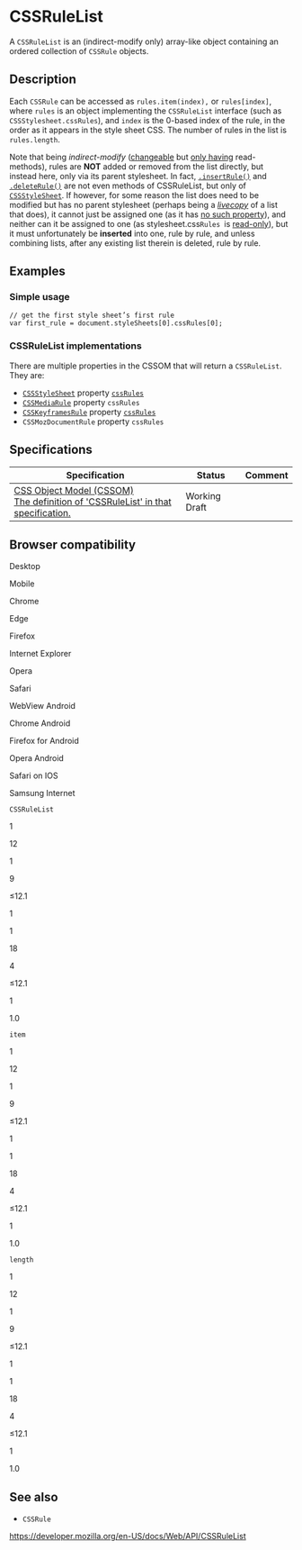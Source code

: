 # CSSRuleList

A `CSSRuleList` is an (indirect-modify only) array-like object containing an ordered collection of `CSSRule` objects.

## Description

Each `CSSRule` can be accessed as `rules.item(index),` or `rules[index]`, where `rules` is an object implementing the `CSSRuleList` interface (such as `CSSStylesheet.cssRules`), and `index` is the 0-based index of the rule, in the order as it appears in the style sheet CSS. The number of rules in the list is `rules.length`.

Note that being _indirect-modify_ ([changeable](https://www.w3.org/TR/cssom/#cssstylesheet) but [only having](https://www.w3.org/TR/cssom/#cssrulelist) read-methods), rules are **NOT** added or removed from the list directly, but instead here, only via its parent stylesheet. In fact, [`.insertRule()`](cssstylesheet/insertrule) and [`.deleteRule()`](cssstylesheet/deleterule) are not even methods of CSSRuleList, but only of [`CSSStyleSheet`](cssstylesheet). If however, for some reason the list does need to be modified but has no parent stylesheet (perhaps being a _[livecopy](https://www.w3.org/TR/cssom/#cssstylesheet)_ of a list that does), it cannot just be assigned one (as it has [no such property](https://www.w3.org/TR/cssom/#cssrulelist)), and neither can it be assigned to one (as stylesheet.css`Rules `is [read-only](https://www.w3.org/TR/cssom/#cssstylesheet)), but it must unfortunately be **inserted** into one, rule by rule, and unless combining lists, after any existing list therein is deleted, rule by rule.

## Examples

### Simple usage

    // get the first style sheet’s first rule
    var first_rule = document.styleSheets[0].cssRules[0];

### CSSRuleList implementations

There are multiple properties in the CSSOM that will return a `CSSRuleList`. They are:

- [`CSSStyleSheet`](cssstylesheet) property [`cssRules`](cssstylesheet/cssrules)
- [`CSSMediaRule`](cssmediarule) property <span class="page-not-created">`cssRules`</span>
- [`CSSKeyframesRule`](csskeyframesrule) property [`cssRules`](csskeyframesrule/cssrules)
- <span class="page-not-created">`CSSMozDocumentRule`</span> property <span class="page-not-created">`cssRules`</span>

## Specifications

<table><thead><tr class="header"><th>Specification</th><th>Status</th><th>Comment</th></tr></thead><tbody><tr class="odd"><td><a href="https://drafts.csswg.org/cssom/#the-cssrulelist-interface">CSS Object Model (CSSOM)<br />
<span class="small">The definition of 'CSSRuleList' in that specification.</span></a></td><td><span class="spec-wd">Working Draft</span></td><td></td></tr></tbody></table>

## Browser compatibility

Desktop

Mobile

Chrome

Edge

Firefox

Internet Explorer

Opera

Safari

WebView Android

Chrome Android

Firefox for Android

Opera Android

Safari on IOS

Samsung Internet

`CSSRuleList`

1

12

1

9

≤12.1

1

1

18

4

≤12.1

1

1.0

`item`

1

12

1

9

≤12.1

1

1

18

4

≤12.1

1

1.0

`length`

1

12

1

9

≤12.1

1

1

18

4

≤12.1

1

1.0

## See also

- `CSSRule`

<a href="https://developer.mozilla.org/en-US/docs/Web/API/CSSRuleList" class="_attribution-link">https://developer.mozilla.org/en-US/docs/Web/API/CSSRuleList</a>
